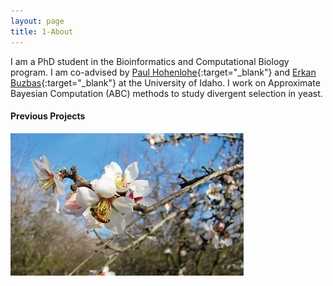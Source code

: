 ```yaml
---
layout: page
title: 1-About 
---
```


I am a PhD student in the Bioinformatics and Computational Biology program. 
I am co-advised by [Paul Hohenlohe](http://hohenlohelab.github.io/){:target="_blank"} and [Erkan Buzbas](http://webpages.uidaho.edu/erkanbuzbas/){:target="_blank"} at the University of Idaho. I work on Approximate Bayesian Computation (ABC) methods to study divergent selection in yeast. 


#### Previous Projects ####
![Blue Diamond Almonds](BlueDiamondAlmonds.jpg)








